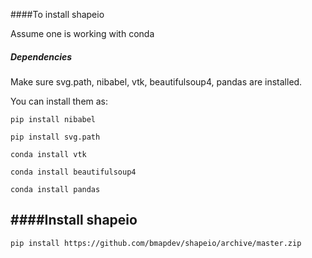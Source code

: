 ####To install shapeio

Assume one is working with conda

##### Dependencies
Make sure svg.path, nibabel, vtk, beautifulsoup4, pandas are installed.

You can install them as:

```pip install nibabel```

```pip install svg.path```

```conda install vtk```

```conda install beautifulsoup4```

```conda install pandas```

####Install shapeio
---------------
```pip install https://github.com/bmapdev/shapeio/archive/master.zip```
    
